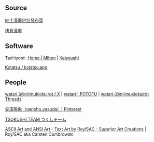 
## Source

[紳士漫畫地址發布頁](https://wnacg.date/)

[拷貝漫畫](https://www.mangacopy.com/)

## Software

Tachiyomi: [Home | Mihon](https://mihon.app/) | [Keiyoushi](https://keiyoushi.github.io/extensions/)

[Kotatsu / kotatsu.app](https://kotatsu.app/)

## People

[watari (@nijimukiokuiro) / X](https://twitter.com/nijimukiokuiro) | [watari | POTOFU](https://potofu.me/nijimukiokuiro) | [watari (@nijimukiokuiro) Threads](https://www.threads.net/@nijimukiokuiro)

[安田現象（gensho_yasuda）| Pinterest](https://jp.pinterest.com/gensho_yasuda/)

[TSUKUSHI TEAM つくしチーム](https://tsukushi-team.com/)

[ASCII Art and ANSI Art - Text Art by Roy/SAC - Superior Art Creations](http://www.roysac.com/default.html) | Roy/SAC aka Carsten Cumbrowski